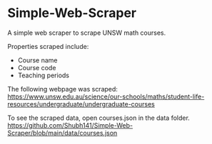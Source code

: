 # Simple-Web-Scraper

A simple web scraper to scrape UNSW math courses.

Properties scraped include:
- Course name
- Course code
- Teaching periods

The following webpage was scraped:
https://www.unsw.edu.au/science/our-schools/maths/student-life-resources/undergraduate/undergraduate-courses

To see the scraped data, open courses.json in the data folder. https://github.com/Shubh141/Simple-Web-Scraper/blob/main/data/courses.json
